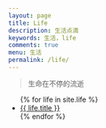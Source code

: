 ```yaml
---
layout: page
title: Life
description: 生活点滴
keywords: 生活，life
comments: true
menu: 生活
permalink: /life/
---
```


> 生命在不停的流逝

<ul class="listing">
{% for life in site.life %}
<li class="listing-item"><a href="{{ life.url }}">{{ life.title }}</a>
</li>
{% endfor %}
</ul>

